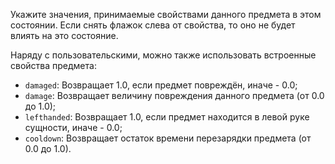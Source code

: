 Укажите значения, принимаемые свойствами данного предмета в этом состоянии. Если снять флажок слева от свойства, то оно
не будет влиять на это состояние.

Наряду с пользовательскими, можно также использовать встроенные свойства предмета:

* `damaged`: Возвращает 1.0, если предмет повреждён, иначе - 0.0;
* `damage`: Возвращает величину повреждения данного предмета (от 0.0 до 1.0);
* `lefthanded`: Возвращает 1.0, если предмет находится в левой руке сущности, иначе - 0.0;
* `cooldown`: Возвращает остаток времени перезарядки предмета (от 0.0 до 1.0).